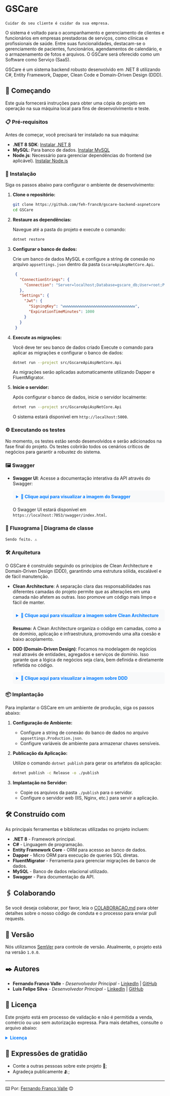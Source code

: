 # GSCare

```Cuidar do seu cliente é cuidar da sua empresa.```

O sistema é voltado para o acompanhamento e gerenciamento de clientes e funcionários em empresas prestadoras de serviços, como clínicas e profissionais de saúde. Entre suas funcionalidades, destacam-se o gerenciamento de pacientes, funcionários, agendamentos de calendário, e o armazenamento de fotos e arquivos. O GSCare será oferecido como um Software como Serviço (SaaS).

GSCare é um sistema backend robusto desenvolvido em .NET 8 utilizando C#, Entity Framework, Dapper, Clean Code e Domain-Driven Design (DDD). 

## 🚀 Começando

Este guia fornecerá instruções para obter uma cópia do projeto em operação na sua máquina local para fins de desenvolvimento e teste.

### 📋 Pré-requisitos

Antes de começar, você precisará ter instalado na sua máquina:

- **.NET 8 SDK**: [Instalar .NET 8](https://dotnet.microsoft.com/download/dotnet/8.0)
- **MySQL**: Para banco de dados. [Instalar MySQL](https://dev.mysql.com/downloads/)
- **Node.js**: Necessário para gerenciar dependências do frontend (se aplicável). [Instalar Node.js](https://nodejs.org/)

### 🔧 Instalação

Siga os passos abaixo para configurar o ambiente de desenvolvimento:

1. **Clone o repositório:**

   ```bash
   git clone https://github.com/feh-franc0/gscare-backend-aspnetcore
   cd GSCare
   ```

2. **Restaure as dependências:**

   Navegue até a pasta do projeto e execute o comando:

   ```bash
   dotnet restore
   ```

3. **Configurar o banco de dados:**

   Crie um banco de dados MySQL e configure a string de conexão no arquivo `appsettings.json` dentro da pasta `GscareApiAspNetCore.Api`.

   ```json
    {
      "ConnectionStrings": {
        "Connection": "Server=localhost;Database=gscare_db;User=root;Password=your_password;"
      },
      "Settings": {
        "Jwt": {
          "SigningKey": "wwwwwwwwwwwwwwwwwwwwwwwwwwwwwwww",
          "ExpirationTimeMinutes": 1000
        }
      }
    }

   ```

4. **Execute as migrações:**

   Você deve ter seu banco de dados criado
   Execute o comando para aplicar as migrações e configurar o banco de dados:

   ```bash
   dotnet run --project src/GscareApiAspNetCore.Api
   ```

   As migrações serão aplicadas automaticamente utilizando Dapper e FluentMigrator.

5. **Inicie o servidor:**

   Após configurar o banco de dados, inicie o servidor localmente:

   ```bash
   dotnet run --project src/GscareApiAspNetCore.Api
   ```

   O sistema estará disponível em `http://localhost:5000`.

### ⚙️ Executando os testes

No momento, os testes estão sendo desenvolvidos e serão adicionados na fase final do projeto. Os testes cobrirão todos os cenários críticos de negócios para garantir a robustez do sistema.

### 🖼️ Swagger
<!-- e Roadmap -->

- **Swagger UI**: Acesse a documentação interativa da API através do Swagger:

  <!--![Swagger Screenshot](./swagger_gscare.png)-->
  <details>
     <summary style="cursor: pointer; font-weight: bold; color: #007bff; background-color: #f8f9fa; padding: 10px; border-radius: 5px;">
       📸 Clique aqui para visualizar a imagem do Swagger
     </summary>
     <img src="./swagger_gscare.png" alt="Descrição da Imagem" style="max-width:100%;height:auto;">
   </details>



  O Swagger UI estará disponível em `https://localhost:7053/swagger/index.html`.

<!--
- **Roadmap .NET**: Aqui está um exemplo de roadmap que pode ajudar no aprendizado de .NET:

  <details>
     <summary style="cursor: pointer; font-weight: bold; color: #007bff; background-color: #f8f9fa; padding: 10px; border-radius: 5px;">
       📸 Clique aqui para visualizar a imagem do Roadmap
     </summary>
     <img src="./roadmap_gscare.png" alt="Descrição da Imagem" style="max-width:100%;height:auto;">
   </details>
   -->

### 🎲 Fluxograma | Diagrama de classe

```Sendo feito. ⚠️```

### 🛠️ Arquitetura

O GSCare é construído seguindo os princípios de Clean Architecture e Domain-Driven Design (DDD), garantindo uma estrutura sólida, escalável e de fácil manutenção.

- **Clean Architecture**: A separação clara das responsabilidades nas diferentes camadas do projeto permite que as alterações em uma camada não afetem as outras. Isso promove um código mais limpo e fácil de manter.

  <!--![Clean Architecture](./cleanarchitecture_gscare.jpg)-->
  <details>
     <summary style="cursor: pointer; font-weight: bold; color: #007bff; background-color: #f8f9fa; padding: 10px; border-radius: 5px;">
       📸 Clique aqui para visualizar a imagem sobre Clean Architecture
     </summary>
     <img src="./cleanarchitecture_gscare.jpg" alt="Descrição da Imagem" style="max-width:100%;height:auto;">
   </details>

  **Resumo:** A Clean Architecture organiza o código em camadas, como a de domínio, aplicação e infraestrutura, promovendo uma alta coesão e baixo acoplamento.

- **DDD (Domain-Driven Design)**: Focamos na modelagem de negócios real através de entidades, agregados e serviços de domínio. Isso garante que a lógica de negócios seja clara, bem definida e diretamente refletida no código.

  <!--![Clean Architecture](./ddd_gscare.png)-->
  <details>
     <summary style="cursor: pointer; font-weight: bold; color: #007bff; background-color: #f8f9fa; padding: 10px; border-radius: 5px;">
       📸 Clique aqui para visualizar a imagem sobre DDD
     </summary>
     <img src="./ddd_gscare.png" alt="Descrição da Imagem" style="max-width:100%;height:auto;">
   </details>

### 📦 Implantação

Para implantar o GSCare em um ambiente de produção, siga os passos abaixo:

1. **Configuração de Ambiente:**
   - Configure a string de conexão do banco de dados no arquivo `appsettings.Production.json`.
   - Configure variáveis de ambiente para armazenar chaves sensíveis.

2. **Publicação da Aplicação:**

   Utilize o comando `dotnet publish` para gerar os artefatos da aplicação:

   ```bash
   dotnet publish -c Release -o ./publish
   ```

3. **Implantação no Servidor:**

   - Copie os arquivos da pasta `./publish` para o servidor.
   - Configure o servidor web (IIS, Nginx, etc.) para servir a aplicação.

## 🛠️ Construído com

As principais ferramentas e bibliotecas utilizadas no projeto incluem:

- **.NET 8** - Framework principal.
- **C#** - Linguagem de programação.
- **Entity Framework Core** - ORM para acesso ao banco de dados.
- **Dapper** - Micro ORM para execução de queries SQL diretas.
- **FluentMigrator** - Ferramenta para gerenciar migrações de banco de dados.
- **MySQL** - Banco de dados relacional utilizado.
- **Swagger** - Para documentação da API.

## 🖇️ Colaborando

Se você deseja colaborar, por favor, leia o [COLABORACAO.md](https://gist.github.com/feh-franc0) para obter detalhes sobre o nosso código de conduta e o processo para enviar pull requests.

## 📌 Versão

Nós utilizamos [SemVer](http://semver.org/) para controle de versão. Atualmente, o projeto está na versão `1.0.0`. <!-- Para as versões disponíveis, veja as [tags neste repositório](https://github.com/feh-franc0/GSCare/tags).-->

## ✒️ Autores

* **Fernando Franco Valle** - *Desenvolvedor Principal* - [LinkedIn](https://www.linkedin.com/in/fernandofrancovalle/) | [GitHub](https://github.com/feh-franc0)
* **Luís Felipe Silva** - *Desenvolvedor Principal* - [LinkedIn](https://www.linkedin.com/in/luisfelipeprs/) | [GitHub](https://github.com/luisfelipeprs)

## 📄 Licença

Este projeto está em processo de validação e não é permitida a venda, comércio ou uso sem autorização expressa. Para mais detalhes, consulte o arquivo abaixo:

<details>
  <summary style="cursor: pointer; font-weight: bold; color: #007BFF;">Licença</summary>
  <div style="background-color: #f8f9fa; border: 1px solid #dee2e6; border-radius: 5px; padding: 15px; margin-top: 10px;">
    <pre style="background-color: #e9ecef; border: 1px solid #ced4da; border-radius: 5px; padding: 10px; overflow: auto;">
      <code>
      LICENÇA PRIVADA
      Este projeto está licenciado sob uma licença privada. As seguintes condições se aplicam:
         1. Uso Restrito: O código-fonte deste projeto é fornecido para uso pessoal e acadêmico apenas. Qualquer uso comercial, incluindo, mas não se limitando a, venda, distribuição, ou implementação do código com o objetivo de obter lucro financeiro, é estritamente proibido.
         2. Proibição de Comercialização: O código-fonte não pode ser comercializado de nenhuma forma. Isso inclui, mas não se limita a, vender, licenciar, ou sublicenciar o código para terceiros.
         3. Sem Lucros Financeiros: O código não deve ser utilizado para qualquer atividade que gere lucros financeiros diretos ou indiretos. Qualquer forma de monetização ou ganho financeiro resultante do uso do código é proibida.
         4. Permissões Especiais: Qualquer uso do código fora das condições acima requer autorização expressa por escrito do detentor dos direitos autorais. Para obter permissões especiais, entre em contato com o detentor dos direitos autorais.
         5. Contato: Para dúvidas sobre a licença ou solicitações de permissões especiais, entre em contato pelo e-mail:  <a href="mailto:fernandofv1110@gmail.com">fernandofv1110@gmail.com</a>.
      Qualquer violação dos termos acima pode resultar em ações legais para proteger os direitos autorais do detentor.      
     </code>
    </pre>
  </div>
</details>

## 🎁 Expressões de gratidão

* Conte a outras pessoas sobre este projeto 📢;
* Agradeça publicamente 🫂;

---

⌨️ Por: [Fernando Franco Valle](https://www.linkedin.com/in/fernandofrancovalle/) 😊
